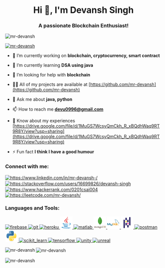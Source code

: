 <h1 align="center">Hi 👋, I'm Devansh Singh</h1>
<h3 align="center">A passionate Blockchain Enthusiast!</h3>

<p align="left"> <img src="https://komarev.com/ghpvc/?username=mr-devansh&label=Profile%20views&color=0e75b6&style=flat" alt="mr-devansh" /> </p>

<p align="left"> <a href="https://github.com/ryo-ma/github-profile-trophy"><img src="https://github-profile-trophy.vercel.app/?username=mr-devansh" alt="mr-devansh" /></a> </p>

- 🔭 I’m currently working on **blockchain, cryptocurrency, smart contract**

- 🌱 I’m currently learning **DSA using java**

- 🤝 I’m looking for help with **blockchain**

- 👨‍💻 All of my projects are available at [https://github.com/mr-devansh](https://github.com/mr-devansh)

- 💬 Ask me about **java, python**

- 📫 How to reach me **devu0996@gmail.com**

- 📄 Know about my experiences [https://drive.google.com/file/d/1MuGS7WcsyQmCkh_R_xBQdhWaq9RT9R8Y/view?usp=sharing](https://drive.google.com/file/d/1MuGS7WcsyQmCkh_R_xBQdhWaq9RT9R8Y/view?usp=sharing)

- ⚡ Fun fact **I think I have a good humour**

<h3 align="left">Connect with me:</h3>
<p align="left">
<a href="https://linkedin.com/in/https://www.linkedin.com/in/mr-devansh-/" target="blank"><img align="center" src="https://raw.githubusercontent.com/rahuldkjain/github-profile-readme-generator/master/src/images/icons/Social/linked-in-alt.svg" alt="https://www.linkedin.com/in/mr-devansh-/" height="30" width="40" /></a>
<a href="https://stackoverflow.com/users/https://stackoverflow.com/users/16699826/devansh-singh" target="blank"><img align="center" src="https://raw.githubusercontent.com/rahuldkjain/github-profile-readme-generator/master/src/images/icons/Social/stack-overflow.svg" alt="https://stackoverflow.com/users/16699826/devansh-singh" height="30" width="40" /></a>
<a href="https://www.hackerrank.com/https://www.hackerrank.com/0201csai004" target="blank"><img align="center" src="https://raw.githubusercontent.com/rahuldkjain/github-profile-readme-generator/master/src/images/icons/Social/hackerrank.svg" alt="https://www.hackerrank.com/0201csai004" height="30" width="40" /></a>
<a href="https://www.leetcode.com/https://leetcode.com/mr-devansh/" target="blank"><img align="center" src="https://raw.githubusercontent.com/rahuldkjain/github-profile-readme-generator/master/src/images/icons/Social/leet-code.svg" alt="https://leetcode.com/mr-devansh/" height="30" width="40" /></a>
</p>

<h3 align="left">Languages and Tools:</h3>
<p align="left"> <a href="https://firebase.google.com/" target="_blank" rel="noreferrer"> <img src="https://www.vectorlogo.zone/logos/firebase/firebase-icon.svg" alt="firebase" width="40" height="40"/> </a> <a href="https://git-scm.com/" target="_blank" rel="noreferrer"> <img src="https://www.vectorlogo.zone/logos/git-scm/git-scm-icon.svg" alt="git" width="40" height="40"/> </a> <a href="https://heroku.com" target="_blank" rel="noreferrer"> <img src="https://www.vectorlogo.zone/logos/heroku/heroku-icon.svg" alt="heroku" width="40" height="40"/> </a> <a href="https://www.java.com" target="_blank" rel="noreferrer"> <img src="https://raw.githubusercontent.com/devicons/devicon/master/icons/java/java-original.svg" alt="java" width="40" height="40"/> </a> <a href="https://www.mathworks.com/" target="_blank" rel="noreferrer"> <img src="https://upload.wikimedia.org/wikipedia/commons/2/21/Matlab_Logo.png" alt="matlab" width="40" height="40"/> </a> <a href="https://www.mongodb.com/" target="_blank" rel="noreferrer"> <img src="https://raw.githubusercontent.com/devicons/devicon/master/icons/mongodb/mongodb-original-wordmark.svg" alt="mongodb" width="40" height="40"/> </a> <a href="https://www.mysql.com/" target="_blank" rel="noreferrer"> <img src="https://raw.githubusercontent.com/devicons/devicon/master/icons/mysql/mysql-original-wordmark.svg" alt="mysql" width="40" height="40"/> </a> <a href="https://pandas.pydata.org/" target="_blank" rel="noreferrer"> <img src="https://raw.githubusercontent.com/devicons/devicon/2ae2a900d2f041da66e950e4d48052658d850630/icons/pandas/pandas-original.svg" alt="pandas" width="40" height="40"/> </a> <a href="https://postman.com" target="_blank" rel="noreferrer"> <img src="https://www.vectorlogo.zone/logos/getpostman/getpostman-icon.svg" alt="postman" width="40" height="40"/> </a> <a href="https://www.python.org" target="_blank" rel="noreferrer"> <img src="https://raw.githubusercontent.com/devicons/devicon/master/icons/python/python-original.svg" alt="python" width="40" height="40"/> </a> <a href="https://scikit-learn.org/" target="_blank" rel="noreferrer"> <img src="https://upload.wikimedia.org/wikipedia/commons/0/05/Scikit_learn_logo_small.svg" alt="scikit_learn" width="40" height="40"/> </a> <a href="https://www.tensorflow.org" target="_blank" rel="noreferrer"> <img src="https://www.vectorlogo.zone/logos/tensorflow/tensorflow-icon.svg" alt="tensorflow" width="40" height="40"/> </a> <a href="https://unity.com/" target="_blank" rel="noreferrer"> <img src="https://www.vectorlogo.zone/logos/unity3d/unity3d-icon.svg" alt="unity" width="40" height="40"/> </a> <a href="https://unrealengine.com/" target="_blank" rel="noreferrer"> <img src="https://raw.githubusercontent.com/kenangundogan/fontisto/036b7eca71aab1bef8e6a0518f7329f13ed62f6b/icons/svg/brand/unreal-engine.svg" alt="unreal" width="40" height="40"/> </a> </p>

<p><img align="left" src="https://github-readme-stats.vercel.app/api/top-langs?username=mr-devansh&show_icons=true&locale=en&layout=compact" alt="mr-devansh" /></p>

<p>&nbsp;<img align="center" src="https://github-readme-stats.vercel.app/api?username=mr-devansh&show_icons=true&locale=en" alt="mr-devansh" /></p>

<p><img align="center" src="https://github-readme-streak-stats.herokuapp.com/?user=mr-devansh&" alt="mr-devansh" /></p>
